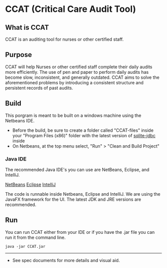 # CCAT (Critical Care Audit Tool)

## What is CCAT

CCAT is an auditing tool for nurses or other certified staff.

## Purpose

CCAT will help Nurses or other certified staff complete their daily audits more efficiently. The use of pen and paper to perform daily audits has become slow, inconsistent, and generally outdated. CCAT aims to solve the aforementioned problems by introducing a consistent structure and persistent records of past audits.

## Build

This porgram is meant to be built on a windows machine using the Netbeans IDE.
<ul>
<li>Before the build, be sure to create a folder called "CCAT-files" inside your "Program Files (x86)" folder with the latest version of <a href="https://bitbucket.org/xerial/sqlite-jdbc/downloads">sqlite-jdbc</a> inside</li>
<li>On Netbeans, at the top menu select, "Run" > "Clean and Build Project"</li>
</ul>
		

### Java IDE
	
The recommended Java IDE's you can use are NetBeans, Eclipse, and IntelliJ.
	
[NetBeans](https://netbeans.org/ "NetBeans")
[Eclipse](https://eclipse.org/ "Eclipse")
[IntelliJ](https://www.jetbrains.com/idea/ "IntelliJ")

The code is runnable inside Netbeans, Eclipse and IntelliJ. We are using the JavaFX framework for the UI. The latest JDK and JRE versions are recommended.

## Run

You can run CCAT either from your IDE or if you have the .jar file you can run it from the command line.

```
java -jar CCAT.jar
```

------------------------------------------
* See spec documents for more details and visual aid.
